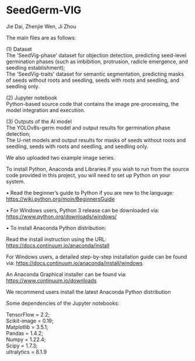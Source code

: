# SeedGerm-VIG
Jie Dai, Zhenjie Wen, Ji Zhou

The main files are as follows:

(1) Dataset <br>
The 'SeedVig-phase' dataset for objection detection, predicting seed-level germination phases (such as imbibition, protrusion, radicle emergence, and seedling establishment); <br>
The 'SeedVig-traits' dataset for semantic segmentation, predicting masks of seeds without roots and seedling, seeds with roots and seedling, and seedling only.

(2) Jupyter notebook <br> 
Python-based source code that contains the image pre-processing, the model integration and execution.

(3) Outputs of the AI model <br> 
The YOLOv8s-germ model and output results for germination phase detection; <br>
The U-net models and output results for masks of seeds without roots and seedling, seeds with roots and seedling, and seedling only.

We also uploaded two example image series.

To install Python, Anaconda and Libraries If you wish to run from the source code provided in this project, you will need to set up Python on your system.

• Read the beginner’s guide to Python if you are new to the language: https://wiki.python.org/moin/BeginnersGuide

• For Windows users, Python 3 release can be downloaded via: https://www.python.org/downloads/windows/

• To install Anaconda Python distribution:

Read the install instruction using the URL: https://docs.continuum.io/anaconda/install

For Windows users, a detailed step-by-step installation guide can be found via: https://docs.continuum.io/anaconda/install/windows

An Anaconda Graphical installer can be found via: https://www.continuum.io/downloads

We recommend users install the latest Anaconda Python distribution

Some dependencies of the Jupyter notebooks: <br>

TensorFlow = 2.2; <br>
Scikit-image = 0.19; <br>
Matplotlib = 3.5.1; <br>
Pandas = 1.4.2; <br>
Numpy = 1.22.4; <br>
Scipy = 1.7.3; <br>
ultralytics = 8.1.9
